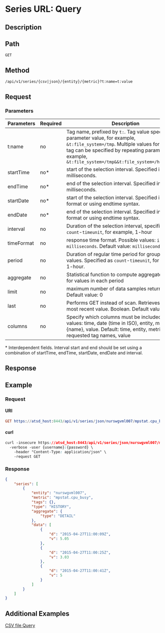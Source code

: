 # Series URL: Query
## Description
## Path
```
GET
```
## Method 
```
/api/v1/series/{csv|json}/{entity}/{metric}?t:name=t:value
```
## Request 
### Parameters 
|Parameters|Required|Description|
|---|---|---|
|t:name|no|Tag name, prefixed by `t:`. Tag value specified as parameter value, for example, `&t:file_system=/tmp`. Multiple values for the same tag can be specified by repeating parameter, for example, `&t:file_system=/tmp&&t:file_system=/home/export`|
|startTime|no* |start of the selection interval. Specified in UNIX milliseconds.|
|endTime|no* |end of the selection interval. Specified in UNIX milliseconds.|
|startDate|no* |start of the selection interval. Specified in ISO format or using endtime syntax.|
|endDate|no* |end of the selection interval. Specified in ISO format or using endtime syntax.|
|interval|no|Duration of the selection interval, specified as `count`-`timeunit`, for example, 1-hour|
|timeFormat|no|response time format. Possible values: `iso`, `milliseconds`. Default value: `milliseconds`|
|period|no|Duration of regular time period for grouping raw values. Specified as `count`-`timeunit`, for example, 1-hour.|
|aggregate|no|Statistical function to compute aggregated values for values in each period|
|limit|no|maximum number of data samples returned. Default value: 0|
|last|no|Performs GET instead of scan. Retrieves only 1 most recent value. Boolean. Default value: false|
|columns|no|Specify which columns must be included. Possible values: time, date (time in ISO), entity, metric, t:{name}, value. Default: time, entity, metric, requested tag names, value

<aside class="notice">
* Interdependent fields. Interval start and end should be set using a combination of startTime, endTime, startDate, endDate and interval.
</aside>

## Response


## Example
### Request
#### URI
```elm
GET https://atsd_host:8443/api/v1/series/json/nurswgvml007/mpstat.cpu_busy?startDate=previous_hour&endDate=now&timeFormat=iso
```
#### curl
```css
curl -insecure https://atsd_host:8443/api/v1/series/json/nurswgvml007/mpstat.cpu_busy?startDate=previous_hour&endDate=now&timeFormat=iso \
  -verbose -user {username}:{password} \
    -header "Content-Type: application/json" \
    -request GET
```

### Response

```json
{
    "series": [
        {
            "entity": "nurswgvml007",
            "metric": "mpstat.cpu_busy",
            "tags": {},
            "type": "HISTORY",
            "aggregate": {
                "type": "DETAIL"
            },
            "data": [
                {
                    "d": "2015-04-27T11:00:09Z",
                    "v": 5.05
                },
                {
                    "d": "2015-04-27T11:00:25Z",
                    "v": 3.03
                },
                {
                    "d": "2015-04-27T11:00:41Z",
                    "v": 5
                }
            ]
        }
    ]
}
```




## Additional Examples
[CSV file Query](https://github.com/axibase/atsd-docs/blob/master/api/data/examples/series-url-query-csv-format.md)
